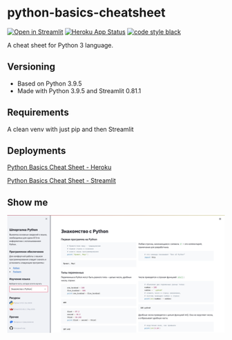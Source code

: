 # python-basics-cheatsheet

[![Open in Streamlit](https://static.streamlit.io/badges/streamlit_badge_black_white.svg)](https://share.streamlit.io/lovesolaristics/python-basics-cheatsheet/app.py)
[![Heroku App Status](http://heroku-shields.herokuapp.com/python-basics-cheatsheet)](https://python-basics-cheatsheet.herokuapp.com)
[![code style black](https://img.shields.io/badge/code%20style-black-000000.svg)](https://github.com/psf/black)

A cheat sheet for Python 3 language.

## Versioning

- Based on Python 3.9.5
- Made with Python 3.9.5 and Streamlit 0.81.1

## Requirements

A clean venv with just pip and then Streamlit

## Deployments

[Python Basics Cheat Sheet - Heroku](https://python-basics-cheatsheet.herokuapp.com)

[Python Basics Cheat Sheet - Streamlit](https://share.streamlit.io/lovesolaristics/python-basics-cheatsheet/app.py)

## Show me

![Screenshot](images/python-basics-cheatsheet.png)

